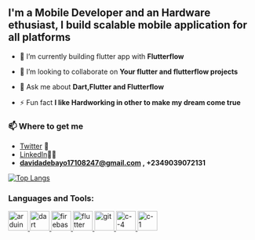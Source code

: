 
<!-- <p align="center">
  <img width="800px" height="350px" src="1giphy.gif" alt="hello">
</p> -->

##         I'm a Mobile Developer and an Hardware ethusiast, I build scalable mobile application for all platforms



- 🌱 I’m currently building flutter app with **Flutterflow**

- 👯 I’m looking to collaborate on **Your flutter and flutterflow projects**

- 💬 Ask me about **Dart,Flutter and Flutterflow**

- ⚡ Fun fact **I like Hardworking in other to make my dream come true**

### 📫 Where to get me
- [Twitter](https://twitter.com/Adebayo17108247) 🐤
- [LinkedIn](https://www.linkedin.com/in/david-adebayo-94a5b816b/)👨💼
-  **davidadebayo17108247@gmail.com , +2349039072131**  



[![Top Langs](https://github-readme-stats.vercel.app/api/top-langs/?username=David-codes0&layout=compact&theme=radical)](https://github.com/anuraghazra/github-readme-stats)

<h3 align="left">Languages and Tools:</h3>
<p align="left"> <a href="https://www.arduino.cc/" target="_blank"> <img src="https://cdn.worldvectorlogo.com/logos/arduino-1.svg" alt="arduino" width="40" height="40"/> </a> <a href="https://dart.dev" target="_blank"> <img src="https://www.vectorlogo.zone/logos/dartlang/dartlang-icon.svg" alt="dart" width="40" height="40"/> </a> <a href="https://firebase.google.com/" target="_blank"> <img src="https://www.vectorlogo.zone/logos/firebase/firebase-icon.svg" alt="firebase" width="40" height="40"/> </a> <a href="https://flutter.dev" target="_blank"> <img src="https://www.vectorlogo.zone/logos/flutterio/flutterio-icon.svg" alt="flutter" width="40" height="40"/> </a> <a href="https://git-scm.com/" target="_blank"> <img src="https://www.vectorlogo.zone/logos/git-scm/git-scm-icon.svg" alt="git" width="40" height="40"/> </a>  <a href="https://docs.microsoft.com/en-us/dotnet/csharp/" target="_blank"> <img src="https://cdn.worldvectorlogo.com/logos/c--4.svg" alt="c--4" width="40" height="40"/> </a>   <a href="https://en.wikipedia.org/wiki/C_(programming_language)" target="_blank"> <img src="https://cdn.worldvectorlogo.com/logos/c-1.svg" alt="c-1" width="40" height="40"/> </a> </p>


